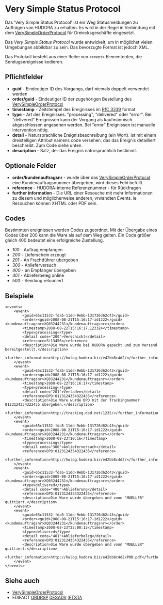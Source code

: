 # Very Simple Status Protocol

Das 'Very Simple Status Protocol' ist ein Weg Statusmeldungen zu Aufträgen von HUDORA zu erhalten. Es wird in der Regel in Verbindung mit dem [VerySimpleOrderProtocol](http://github.com/hudora/huTools/blob/master/doc/standards/verysimpleorderprotocol.html) für Dreiecksgeschäfte eingesetzt.

Das *Very Simple Status Protocol* wurde entwickelt, um in möglichst vielen Umgebungan abbildbar zu sein. Das bevorzugte Format ist jedoch XML.

Das Protokoll besteht aus einer Reihe von `<event>` Elemententen, die Sendugsereignisse kodieren.

## Pflichtfelder

* __guid__ - Eindeutiger ID des Vorgangs, darf niemals doppelt verwendet werden
* __order/guid__ - Eindeutiger ID der zugehörigen Bestellung des [VerySimpleOrderProtocol](http://github.com/hudora/huTools/blob/master/doc/standards/verysimpleorderprotocol.markdown)
* __timestamp__ - Zeitstempel des Ereignisses  im [RfC 3339](http://www.ietf.org/rfc/rfc3339) format
* __type__ - Art des Ereignisses. "processing", "delivered" oder "error". Bei "delivered" Ereignissen kann der Vorgang als kaufmännisch abgeschlossen angesehen werden. Bei "error" Ereignissen ist manuelle Intervention nötig.
* __detail__ - Natursprachliche Ereignisbeschreibung (ein Wort). Ist mit einem dreistelligen Attribut namens code versehen, das das Ereignis detailliert beschreibt. Zum Code siehe unten.
* __description__ - Satz, der das Ereignis natursprachlich bestimmt. 

## Optionale Felder 

* __order/kundenauftragsnr__ - wurde über das [VerySimpleOrderProtocol](http://github.com/hudora/huTools/blob/master/doc/standards/verysimpleorderprotocol.markdown) eine Kundenauftragsnummer übergeben, wird dieses Feld befüllt.
* __reference__ - HUDORA-interne Referenznummer - für Rückfragen
* __further information__ - Die URL einer Resouche mit mehr Informationen zu diesem und möglicherweise anderen, vrwandten Events. ie Resouchen können XHTML oder PDF sein. 

## Codes 

Bestimmten ereignissen werden Codes zugeordnet. Mit der Übergabe eines Codes über 200 kann die Ware als auf dem Weg gelten. Ein Code größer gleich 400 bedeutet eine erfolgreiche Zustellung.

* *100* - Auftrag empfangen
* *200* - Lieferschein erzeugt
* *201* - An Frachtführer übergeben
* *300* - Anlieferversuch
* *400* - an Empfänger übergeben
* *401* - Ablieferbeleg online
* *500* - Sendung retouniert 

## Beispiele

    <events>
        <event> 
            <guid>65c11532-fda5-11dd-9ebb-131726d62c43</guid>
            <order><guid>2008-08-21T15:16:17-id1222</guid><kundenauftragsnr>XQ03244231</kundenauftragsnr></order>
            <timestamp>2008-08-22T15:16:17.123324</timestamp>
            <type>processing</type>
            <detail code="200">Verschickt</detail>
            <reference>SL13456</reference>
            <description>Die Ware wurde bei HUDORA gepackt und zum Versand bereitgestellt.</description>
            <further_information>http://hulog.hudora.biz/e42bb8c4d2/</further_information>
        </event>
        <event> 
            <guid>65c11532-fda5-11dd-9ebb-131726d62c43</guid>
            <order><guid>2008-08-21T15:16:17-id1222</guid><kundenauftragsnr>XQ03244231</kundenauftragsnr></order>
            <timestamp>2008-08-22T16:16:17</timestamp>
            <type>processing</type>
            <detail code="201">Verladen</detail>
            <reference>DPD:0123124354322435</reference>
            <description>Die Ware wurde DPD mit der Trackingnummer 0123124354322435 übergeben.</description>
            <further_information>http://tracking.dpd.net/1235/</further_information>
        </event>
        <event> 
            <guid>65c11532-fda5-11dd-9ebb-131726d62c43</guid>
            <order><guid>2008-08-21T15:16:17-id1222</guid><kundenauftragsnr>XQ03244231</kundenauftragsnr></order>
            <timestamp>2008-08-23T10:16</timestamp>
            <type>processing</type>
            <detail code="300">Anlieferversuch</detail>
            <reference>DPD:0123124354322435</reference>
            <further_information>http://hulog.hudora.biz/e42bb8c4d2/</further_information>
        </event>
        <event> 
            <guid>65c11532-fda5-11dd-9ebb-131726d62c43</guid>
            <order><guid>2008-08-21T15:16:17-id1222</guid><kundenauftragsnr>XQ03244231</kundenauftragsnr></order>
            <type>delivered</type>
            <detail code="400">Ablieferung</detail>
            <reference>DPD:0123124354322435</reference>
            <description>Die Ware wurde übergeben und vonn "MUELLER" quittiert.</description>
        </event>
        <event> 
            <guid>65c11532-fda5-11dd-9ebb-131726d62c43</guid>
            <order><guid>2008-08-21T15:16:17-id1222</guid><kundenauftragsnr>XQ03244231</kundenauftragsnr></order>
            <timestamp>2008-08-23T22:00:12</timestamp>
            <type>delivered</type>
            <detail code="401">Ablieferbeleg</detail>
            <reference>DPD:0123124354322435</reference>
            <description>Die Ware wurde übergeben und vonn "MUELLER" quittiert.</description>
            <further_information>http://hulog.hudora.biz/e42bb8c4d2/POD.pdf</further_information>
        </event>
    </events>

## Siehe auch

* [VerySimpleOrderProtocol](http://github.com/hudora/huTools/blob/master/doc/standards/verysimpleorderprotocol.markdown)
* EDIFACT  [ORDRSP](http://www.edifactory.de/msginfo.php?s=D08A&m=ORDRSP)  [DESADV](http://www.edifactory.de/msginfo.php?s=D08A&m=DESADV)  [IFTSTA](http://www.edifactory.de/msginfo.php?s=D08A&m=IFTSTA) 

